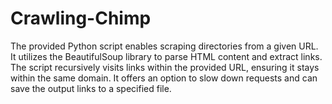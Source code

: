# Crawling-Chimp
The provided Python script enables scraping directories from a given URL. It utilizes the BeautifulSoup library to parse HTML content and extract links. The script recursively visits links within the provided URL, ensuring it stays within the same domain. It offers an option to slow down requests and can save the output links to a specified file.
